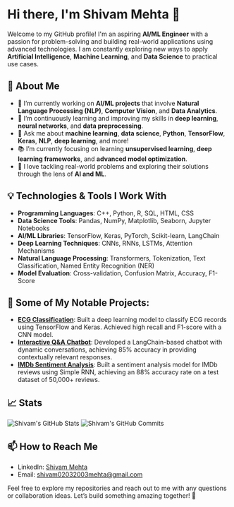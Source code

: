 # Hi there, I'm Shivam Mehta 👋

Welcome to my GitHub profile! I'm an aspiring **AI/ML Engineer** with a passion for problem-solving and building real-world applications using advanced technologies. I am constantly exploring new ways to apply **Artificial Intelligence**, **Machine Learning**, and **Data Science** to practical use cases.

## 🚀 About Me
- 🔭 I’m currently working on **AI/ML projects** that involve **Natural Language Processing (NLP)**, **Computer Vision**, and **Data Analytics**.
- 🌱 I’m continuously learning and improving my skills in **deep learning**, **neural networks**, and **data preprocessing**.
- 💬 Ask me about **machine learning**, **data science**, **Python**, **TensorFlow**, **Keras**, **NLP**, **deep learning**, and more!
- 📚 I’m currently focusing on learning **unsupervised learning**, **deep learning frameworks**, and **advanced model optimization**.
- 🧠 I love tackling real-world problems and exploring their solutions through the lens of **AI and ML**.

## 💡 Technologies & Tools I Work With
- **Programming Languages**: C++, Python, R, SQL, HTML, CSS
- **Data Science Tools**: Pandas, NumPy, Matplotlib, Seaborn, Jupyter Notebooks
- **AI/ML Libraries**: TensorFlow, Keras, PyTorch, Scikit-learn, LangChain
- **Deep Learning Techniques**: CNNs, RNNs, LSTMs, Attention Mechanisms
- **Natural Language Processing**: Transformers, Tokenization, Text Classification, Named Entity Recognition (NER)
- **Model Evaluation**: Cross-validation, Confusion Matrix, Accuracy, F1-Score

## 📂 Some of My Notable Projects:
- **[ECG Classification](https://github.com/ShivamMehta02/ecg)**: Built a deep learning model to classify ECG records using TensorFlow and Keras. Achieved high recall and F1-score with a CNN model.
- **[Interactive Q&A Chatbot](https://github.com/ShivamMehta02/chatbot)**: Developed a LangChain-based chatbot with dynamic conversations, achieving 85% accuracy in providing contextually relevant responses.
- **[IMDb Sentiment Analysis](https://github.com/ShivamMehta02/IMDB_sentimnet_analysis)**: Built a sentiment analysis model for IMDb reviews using Simple RNN, achieving an 88% accuracy rate on a test dataset of 50,000+ reviews.

## 📈 Stats
![Shivam's GitHub Stats](https://github-readme-stats.vercel.app/api?username=ShivamMehta02&show_icons=true&hide_title=true&hide=prs&count_private=true&hide_border=true)
![Shivam's GitHub Commits](https://github-readme-stats.vercel.app/api?username=ShivamMehta02&count_private=true&show_icons=true&hide_title=true&hide=prs&hide_border=true&include_all_commits=true&theme=radical)

## 📫 How to Reach Me
- LinkedIn: [Shivam Mehta](https://www.linkedin.com/in/shivammehta02)
- Email: shivam02032003mehta@gmail.com

Feel free to explore my repositories and reach out to me with any questions or collaboration ideas. Let’s build something amazing together! 🚀

